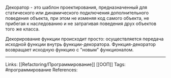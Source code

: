 Декоратор - это шаблон проектирования, предназначенный для статического или динамического подключения дополнительного поведения объекта, при этом не изменяя код самого объекта, не прибегая к наследованию и не затрагивая поведения друх объектов того же класса. 

Декорирование функции происходит просто: осуществляется передача исходной функции внутрь функции-декоратора. Функция-декоратор возвращает исходную функцию с "новым" функционалом. 
___
Links: [[Refactoring/Программирование]] [[ООП]]
Tags: #программирование 
References: 
